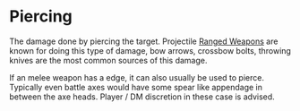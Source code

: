 # Piercing

The damage done by piercing the target. Projectile [Ranged Weapons](../Items/Known%20Equipment/Ranged%20Weapons.md) are known for doing this type of damage, bow arrows, crossbow bolts, throwing knives are the most common sources of this damage.

If an melee weapon has a edge, it can also usually be used to pierce. Typically even battle axes would have some spear like appendage in between the axe heads. Player / DM discretion in these case is advised.